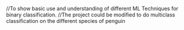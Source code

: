 //To show basic use and understanding of different ML Techniques for binary classification.
//The project could be modified to do multiclass classification on the different species of penguin
